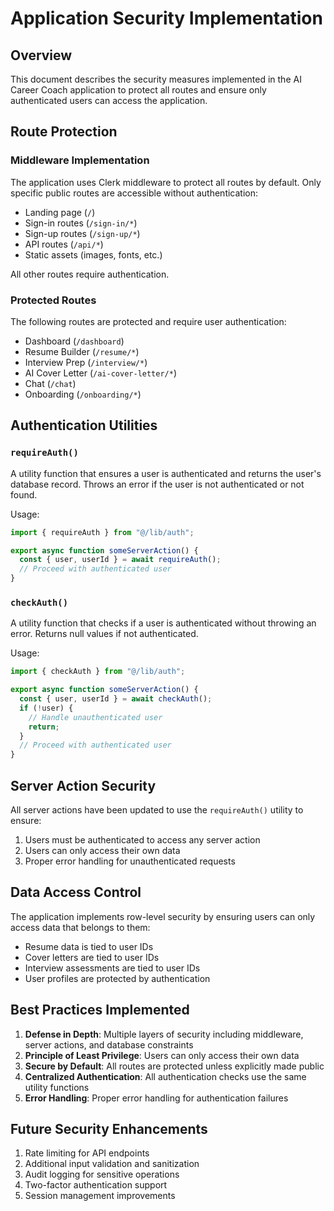 # Application Security Implementation

## Overview
This document describes the security measures implemented in the AI Career Coach application to protect all routes and ensure only authenticated users can access the application.

## Route Protection

### Middleware Implementation
The application uses Clerk middleware to protect all routes by default. Only specific public routes are accessible without authentication:

- Landing page (`/`)
- Sign-in routes (`/sign-in/*`)
- Sign-up routes (`/sign-up/*`)
- API routes (`/api/*`)
- Static assets (images, fonts, etc.)

All other routes require authentication.

### Protected Routes
The following routes are protected and require user authentication:
- Dashboard (`/dashboard`)
- Resume Builder (`/resume/*`)
- Interview Prep (`/interview/*`)
- AI Cover Letter (`/ai-cover-letter/*`)
- Chat (`/chat`)
- Onboarding (`/onboarding/*`)

## Authentication Utilities

### `requireAuth()`
A utility function that ensures a user is authenticated and returns the user's database record. Throws an error if the user is not authenticated or not found.

Usage:
```javascript
import { requireAuth } from "@/lib/auth";

export async function someServerAction() {
  const { user, userId } = await requireAuth();
  // Proceed with authenticated user
}
```

### `checkAuth()`
A utility function that checks if a user is authenticated without throwing an error. Returns null values if not authenticated.

Usage:
```javascript
import { checkAuth } from "@/lib/auth";

export async function someServerAction() {
  const { user, userId } = await checkAuth();
  if (!user) {
    // Handle unauthenticated user
    return;
  }
  // Proceed with authenticated user
}
```

## Server Action Security

All server actions have been updated to use the `requireAuth()` utility to ensure:
1. Users must be authenticated to access any server action
2. Users can only access their own data
3. Proper error handling for unauthenticated requests

## Data Access Control

The application implements row-level security by ensuring users can only access data that belongs to them:
- Resume data is tied to user IDs
- Cover letters are tied to user IDs
- Interview assessments are tied to user IDs
- User profiles are protected by authentication

## Best Practices Implemented

1. **Defense in Depth**: Multiple layers of security including middleware, server actions, and database constraints
2. **Principle of Least Privilege**: Users can only access their own data
3. **Secure by Default**: All routes are protected unless explicitly made public
4. **Centralized Authentication**: All authentication checks use the same utility functions
5. **Error Handling**: Proper error handling for authentication failures

## Future Security Enhancements

1. Rate limiting for API endpoints
2. Additional input validation and sanitization
3. Audit logging for sensitive operations
4. Two-factor authentication support
5. Session management improvements